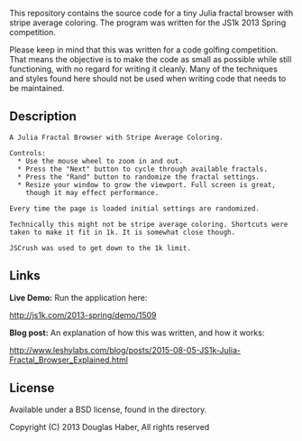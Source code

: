 This repository contains the source code for a tiny Julia fractal
browser with stripe average coloring.  The program was written for the
JS1k 2013 Spring competition.

Please keep in mind that this was written for a code golfing competition. That means the objective is to make the code as small as possible while still functioning, with no regard for writing it cleanly. Many of the techniques and styles found here should not be used when writing code that needs to be maintained.

## Description

```
A Julia Fractal Browser with Stripe Average Coloring.

Controls:
  * Use the mouse wheel to zoom in and out.
  * Press the "Next" button to cycle through available fractals.
  * Press the "Rand" button to randomize the fractal settings.
  * Resize your window to grow the viewport. Full screen is great,
    though it may effect performance.

Every time the page is loaded initial settings are randomized.

Technically this might not be stripe average coloring. Shortcuts were
taken to make it fit in 1k. It is somewhat close though.

JSCrush was used to get down to the 1k limit.
```


## Links

**Live Demo:**  Run the application here:

http://js1k.com/2013-spring/demo/1509

**Blog post:**  An explanation of how this was written, and how it works:

http://www.leshylabs.com/blog/posts/2015-08-05-JS1k-Julia-Fractal_Browser_Explained.html

## License

Available under a BSD license, found in the directory.

Copyright (C) 2013 Douglas Haber, All rights reserved
